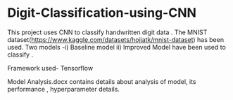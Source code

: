 # Digit-Classification-using-CNN

This project uses CNN to classify handwritten digit data . The MNIST dataset(https://www.kaggle.com/datasets/hojjatk/mnist-dataset) has been used. Two models -i) Baseline model ii) Improved Model have been used to classify .

Framework used- Tensorflow

Model Analysis.docx contains details about analysis of model, its performance , hyperparameter details.

